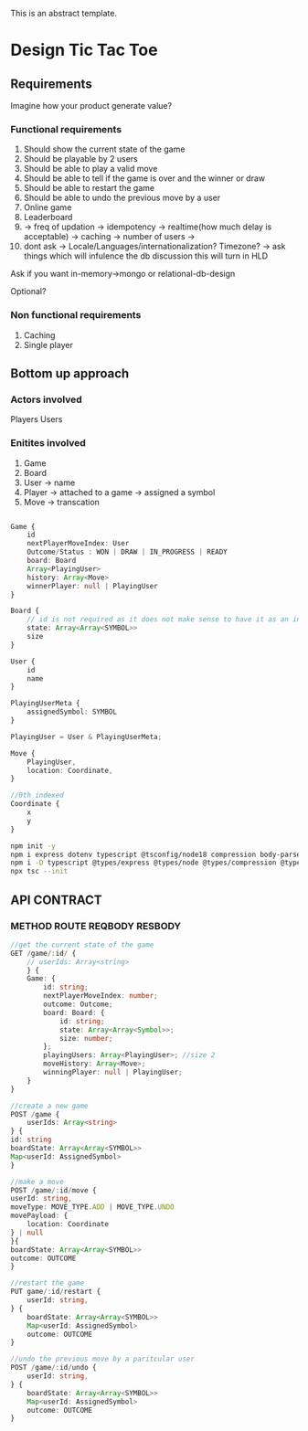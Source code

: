 This is an abstract template.

# Design Tic Tac Toe

## Requirements

Imagine how your product generate value?

### Functional requirements

1. Should show the current state of the game
2. Should be playable by 2 users
3. Should be able to play a valid move
4. Should be able to tell if the game is over and the winner or draw
5. Should be able to restart the game
6. Should be able to undo the previous move by a user
7. Online game
8. Leaderboard
9. -> freq of updation -> idempotency -> realtime(how much delay is acceptable) -> caching -> number of users ->
10. dont ask -> Locale/Languages/internationalization? Timezone? -> ask things which will infulence the db discussion this will turn in HLD

Ask if you want in-memory->mongo or relational-db-design

<!--
1. online game
2. Match making algorithm
3.  Keep count of user wins -> can be optional
4.  Comments
5.  Analytics
6.  User guide on next move / Game analysis
7.  Multiple viewership?
8.  Multiple players? -->

Optional?

### Non functional requirements

1. Caching
2. Single player

## Bottom up approach

### Actors involved

Players
Users

### Enitites involved

1. Game
2. Board
3. User -> name
4. Player -> attached to a game -> assigned a symbol
5. Move -> transcation

```typescript

Game {
    id
    nextPlayerMoveIndex: User
    Outcome/Status : WON | DRAW | IN_PROGRESS | READY
    board: Board
    Array<PlayingUser>
    history: Array<Move>
    winnerPlayer: null | PlayingUser
}

Board {
    // id is not required as it does not make sense to have it as an independent entity
    state: Array<Array<SYMBOL>>
    size
}

User {
    id
    name
}

PlayingUserMeta {
    assignedSymbol: SYMBOL
}

PlayingUser = User & PlayingUserMeta;

Move {
    PlayingUser,
    location: Coordinate,
}

//0th indexed
Coordinate {
    x
    y
}

```

```bash
npm init -y
npm i express dotenv typescript @tsconfig/node18 compression body-parser cors module-alias tstl
npm i -D typescript @types/express @types/node @types/compression @types/cors concurrently nodemon
npx tsc --init
```

## API CONTRACT

### METHOD ROUTE REQBODY RESBODY

```typescript
//get the current state of the game
GET /game/:id/ {
    // userIds: Array<string>
    } {
    Game: {
        id: string;
        nextPlayerMoveIndex: number;
        outcome: Outcome;
        board: Board: {
            id: string;
            state: Array<Array<Symbol>>;
            size: number;
        };
        playingUsers: Array<PlayingUser>; //size 2
        moveHistory: Array<Move>;
        winningPlayer: null | PlayingUser;
    }
}

//create a new game
POST /game {
    userIds: Array<string>
} {
id: string
boardState: Array<Array<SYMBOL>>
Map<userId: AssignedSymbol>
}

//make a move
POST /game/:id/move {
userId: string,
moveType: MOVE_TYPE.ADD | MOVE_TYPE.UNDO
movePayload: {
    location: Coordinate
} | null
}{
boardState: Array<Array<SYMBOL>>
outcome: OUTCOME
}

//restart the game
PUT game/:id/restart {
    userId: string,
} {
    boardState: Array<Array<SYMBOL>>
    Map<userId: AssignedSymbol>
    outcome: OUTCOME
}

//undo the previous move by a paritcular user
POST /game/:id/undo {
    userId: string,
} {
    boardState: Array<Array<SYMBOL>>
    Map<userId: AssignedSymbol>
    outcome: OUTCOME
}

```
